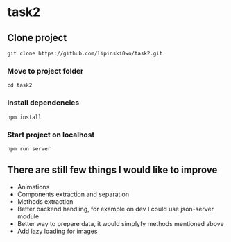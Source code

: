 # task2

## Clone project

```
git clone https://github.com/lipinski0wo/task2.git
```

### Move to project folder

```
cd task2
```

### Install dependencies

```
npm install
```

### Start project on localhost

```
npm run server
```

## There are still few things I would like to improve

- Animations
- Components extraction and separation
- Methods extraction
- Better backend handling, for example on dev I could use json-server module
- Better way to prepare data, it would simplyfy methods mentioned above
- Add lazy loading for images
